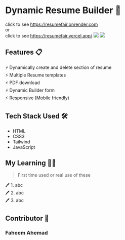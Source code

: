 # Dynamic Resume Builder 📄
click to see https://resumefair.onrender.com
<br> or <br>
click to see https://resumefair.vercel.app/
<img src='SynonymWordsFinder.gif' >
<img src='SynonymWordsFinder.gif' >


## Features 📋
⚡️ Dynamically create and delete section of resume \
⚡️ Multiple Resume templates\
⚡️ PDF download\
⚡️ Dynamic Builder form \
⚡️ Responsive (Mobile friendly)
 
## Tech Stack Used 🛠️
*  HTML
*  CSS3
*  Tailwind
*  JavaScript

 ## My Learning 📗🔖
> First time used or real use of these
> 
🖊️ 1. abc <br>
🖊️ 2. abc <br>
🖊️ 3. abc <br>

## Contributor 🤝
### Faheem Ahemad

